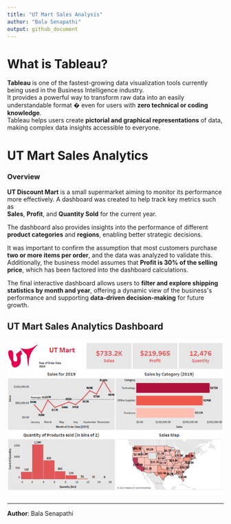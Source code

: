 ```yaml
---
title: "UT Mart Sales Analysis"
author: "Bala Senapathi"
output: github_document
---
```


# What is Tableau?

**Tableau** is one of the fastest-growing data visualization tools currently being used in the Business Intelligence industry.  
It provides a powerful way to transform raw data into an easily understandable format � even for users with **zero technical or coding knowledge**.  
Tableau helps users create **pictorial and graphical representations** of data, making complex data insights accessible to everyone.

# UT Mart Sales Analytics

### Overview

**UT Discount Mart** is a small supermarket aiming to monitor its performance more effectively. A dashboard was created to help track key metrics such as  
**Sales**, **Profit**, and **Quantity Sold** for the current year.

The dashboard also provides insights into the performance of different **product categories** and **regions**, enabling better strategic decisions.

It was important to confirm the assumption that most customers purchase **two or more items per order**, and the data was analyzed to validate this.  
Additionally, the business model assumes that **Profit is 30% of the selling price**, which has been factored into the dashboard calculations.

The final interactive dashboard allows users to **filter and explore shipping statistics by month and year**, offering a dynamic view of the business's performance and supporting **data-driven decision-making** for future growth.

## UT Mart Sales Analytics Dashboard

![](https://github.com/balusena/logistics/blob/main/UT_Mart_Sales_Analysis/Screenshots/UT%20Mart%20Sales%20PNG.PNG)

---

**Author**: Bala Senapathi
